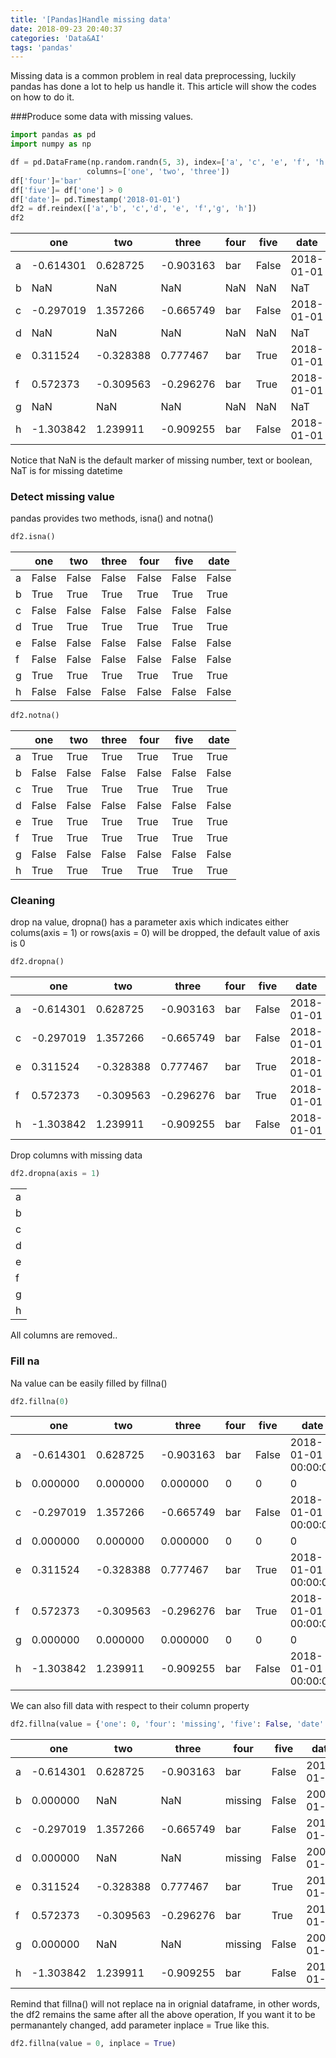 ```yaml
---
title: '[Pandas]Handle missing data'
date: 2018-09-23 20:40:37
categories: 'Data&AI'
tags: 'pandas'
---
```


Missing data is a common problem in real data preprocessing, luckily pandas has done a lot to help us handle it. This article will show the codes on how to do it.

###Produce some data with missing values.

```python
import pandas as pd
import numpy as np

df = pd.DataFrame(np.random.randn(5, 3), index=['a', 'c', 'e', 'f', 'h'],
                 columns=['one', 'two', 'three'])
df['four']='bar'
df['five']= df['one'] > 0
df['date']= pd.Timestamp('2018-01-01')
df2 = df.reindex(['a','b', 'c','d', 'e', 'f','g', 'h'])
df2
```

|      | one       | two       | three     | four | five  | date       |
| ---- | --------- | --------- | --------- | ---- | ----- | ---------- |
| a    | -0.614301 | 0.628725  | -0.903163 | bar  | False | 2018-01-01 |
| b    | NaN       | NaN       | NaN       | NaN  | NaN   | NaT        |
| c    | -0.297019 | 1.357266  | -0.665749 | bar  | False | 2018-01-01 |
| d    | NaN       | NaN       | NaN       | NaN  | NaN   | NaT        |
| e    | 0.311524  | -0.328388 | 0.777467  | bar  | True  | 2018-01-01 |
| f    | 0.572373  | -0.309563 | -0.296276 | bar  | True  | 2018-01-01 |
| g    | NaN       | NaN       | NaN       | NaN  | NaN   | NaT        |
| h    | -1.303842 | 1.239911  | -0.909255 | bar  | False | 2018-01-01 |

Notice that NaN is the default marker of missing number, text or boolean, NaT is for missing datetime

### Detect missing value

pandas provides two methods, isna() and notna()

```python
df2.isna()
```

|      | one   | two   | three | four  | five  | date  |
| ---- | ----- | ----- | ----- | ----- | ----- | ----- |
| a    | False | False | False | False | False | False |
| b    | True  | True  | True  | True  | True  | True  |
| c    | False | False | False | False | False | False |
| d    | True  | True  | True  | True  | True  | True  |
| e    | False | False | False | False | False | False |
| f    | False | False | False | False | False | False |
| g    | True  | True  | True  | True  | True  | True  |
| h    | False | False | False | False | False | False |

```python
df2.notna()
```

|      | one   | two   | three | four  | five  | date  |
| ---- | ----- | ----- | ----- | ----- | ----- | ----- |
| a    | True  | True  | True  | True  | True  | True  |
| b    | False | False | False | False | False | False |
| c    | True  | True  | True  | True  | True  | True  |
| d    | False | False | False | False | False | False |
| e    | True  | True  | True  | True  | True  | True  |
| f    | True  | True  | True  | True  | True  | True  |
| g    | False | False | False | False | False | False |
| h    | True  | True  | True  | True  | True  | True  |

### Cleaning

drop na value, dropna() has a parameter axis which indicates either colums(axis = 1) or rows(axis = 0) will be dropped, the default value of axis is 0

```python
df2.dropna()
```

|      | one       | two       | three     | four | five  | date       |
| ---- | --------- | --------- | --------- | ---- | ----- | ---------- |
| a    | -0.614301 | 0.628725  | -0.903163 | bar  | False | 2018-01-01 |
| c    | -0.297019 | 1.357266  | -0.665749 | bar  | False | 2018-01-01 |
| e    | 0.311524  | -0.328388 | 0.777467  | bar  | True  | 2018-01-01 |
| f    | 0.572373  | -0.309563 | -0.296276 | bar  | True  | 2018-01-01 |
| h    | -1.303842 | 1.239911  | -0.909255 | bar  | False | 2018-01-01 |

Drop columns with missing data

```python
df2.dropna(axis = 1)
```

|      |
| ---- |
| a    |
| b    |
| c    |
| d    |
| e    |
| f    |
| g    |
| h    |

All columns are removed..

### Fill na

Na value can be easily filled by fillna()

```python
df2.fillna(0)
```

|      | one       | two       | three     | four | five  | date                |
| ---- | --------- | --------- | --------- | ---- | ----- | ------------------- |
| a    | -0.614301 | 0.628725  | -0.903163 | bar  | False | 2018-01-01 00:00:00 |
| b    | 0.000000  | 0.000000  | 0.000000  | 0    | 0     | 0                   |
| c    | -0.297019 | 1.357266  | -0.665749 | bar  | False | 2018-01-01 00:00:00 |
| d    | 0.000000  | 0.000000  | 0.000000  | 0    | 0     | 0                   |
| e    | 0.311524  | -0.328388 | 0.777467  | bar  | True  | 2018-01-01 00:00:00 |
| f    | 0.572373  | -0.309563 | -0.296276 | bar  | True  | 2018-01-01 00:00:00 |
| g    | 0.000000  | 0.000000  | 0.000000  | 0    | 0     | 0                   |
| h    | -1.303842 | 1.239911  | -0.909255 | bar  | False | 2018-01-01 00:00:00 |

We can also fill data with respect to their column property

```python
df2.fillna(value = {'one': 0, 'four': 'missing', 'five': False, 'date': pd.Timestamp('2000-01-01')})
```

|      | one       | two       | three     | four    | five  | date       |
| ---- | --------- | --------- | --------- | ------- | ----- | ---------- |
| a    | -0.614301 | 0.628725  | -0.903163 | bar     | False | 2018-01-01 |
| b    | 0.000000  | NaN       | NaN       | missing | False | 2000-01-01 |
| c    | -0.297019 | 1.357266  | -0.665749 | bar     | False | 2018-01-01 |
| d    | 0.000000  | NaN       | NaN       | missing | False | 2000-01-01 |
| e    | 0.311524  | -0.328388 | 0.777467  | bar     | True  | 2018-01-01 |
| f    | 0.572373  | -0.309563 | -0.296276 | bar     | True  | 2018-01-01 |
| g    | 0.000000  | NaN       | NaN       | missing | False | 2000-01-01 |
| h    | -1.303842 | 1.239911  | -0.909255 | bar     | False | 2018-01-01 |

Remind that fillna() will not replace na in orignial dataframe, in other words, the df2 remains the same after all the above operation, If you want it to be permanantely changed, add parameter inplace = True like this.

```python
df2.fillna(value = 0, inplace = True)
```


